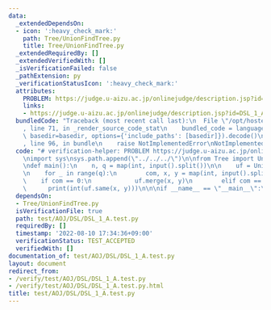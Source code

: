 ```yaml
---
data:
  _extendedDependsOn:
  - icon: ':heavy_check_mark:'
    path: Tree/UnionFindTree.py
    title: Tree/UnionFindTree.py
  _extendedRequiredBy: []
  _extendedVerifiedWith: []
  _isVerificationFailed: false
  _pathExtension: py
  _verificationStatusIcon: ':heavy_check_mark:'
  attributes:
    PROBLEM: https://judge.u-aizu.ac.jp/onlinejudge/description.jsp?id=DSL_1_A
    links:
    - https://judge.u-aizu.ac.jp/onlinejudge/description.jsp?id=DSL_1_A
  bundledCode: "Traceback (most recent call last):\n  File \"/opt/hostedtoolcache/Python/3.10.6/x64/lib/python3.10/site-packages/onlinejudge_verify/documentation/build.py\"\
    , line 71, in _render_source_code_stat\n    bundled_code = language.bundle(stat.path,\
    \ basedir=basedir, options={'include_paths': [basedir]}).decode()\n  File \"/opt/hostedtoolcache/Python/3.10.6/x64/lib/python3.10/site-packages/onlinejudge_verify/languages/python.py\"\
    , line 96, in bundle\n    raise NotImplementedError\nNotImplementedError\n"
  code: "# verification-helper: PROBLEM https://judge.u-aizu.ac.jp/onlinejudge/description.jsp?id=DSL_1_A\n\
    \nimport sys\nsys.path.append(\"../../../\")\n\nfrom Tree import UnionFindTree\n\
    \ndef main():\n    n, q = map(int, input().split())\n\n    uf = UnionFindTree.UnionFind(n)\n\
    \n    for _ in range(q):\n        com, x, y = map(int, input().split())\n    \
    \    if com == 0:\n            uf.merge(x, y)\n        elif com == 1:\n      \
    \      print(int(uf.same(x, y)))\n\n\nif __name__ == \"__main__\":\n    main()\n"
  dependsOn:
  - Tree/UnionFindTree.py
  isVerificationFile: true
  path: test/AOJ/DSL/DSL_1_A.test.py
  requiredBy: []
  timestamp: '2022-08-10 17:34:36+09:00'
  verificationStatus: TEST_ACCEPTED
  verifiedWith: []
documentation_of: test/AOJ/DSL/DSL_1_A.test.py
layout: document
redirect_from:
- /verify/test/AOJ/DSL/DSL_1_A.test.py
- /verify/test/AOJ/DSL/DSL_1_A.test.py.html
title: test/AOJ/DSL/DSL_1_A.test.py
---
```

